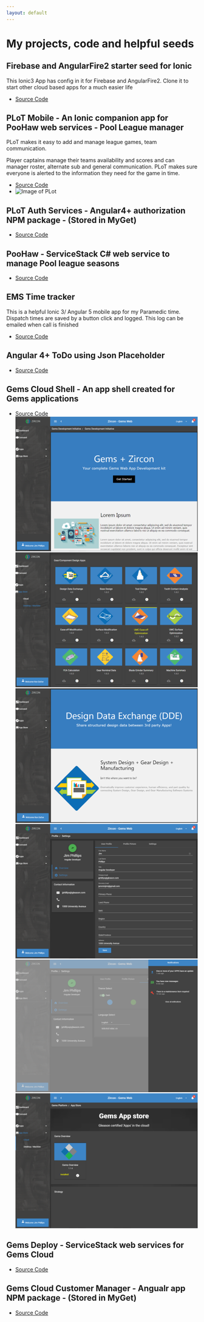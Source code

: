 ```yaml
---
layout: default
---
```


# My projects, code and helpful seeds

## Firebase and AngularFire2 starter seed for Ionic
This Ionic3 App has config in it for Firebase and AngularFire2. Clone it to start other cloud based apps for a much easier life 


  * [Source Code](https://github.com/jbphillips/AngularFire2Ionic3Starter)

## PLoT Mobile - An Ionic companion app for PooHaw web services - Pool League manager
PLoT makes it easy to add and manage league games, team communication.

Player captains manage their teams availability and scores and can manager roster, alternate sub and general communication. PLoT makes sure everyone is alerted to the information they need for the game in time.

  * [Source Code](https://github.com/jbphillips/PLoT.Mobile)
  * ![Image of PLot](https://raw.githubusercontent.com/jbphillips/projectImages/master/PLot1.png)

## PLoT Auth Services - Angular4+ authorization NPM package - (Stored in MyGet)
  * [Source Code](https://github.com/jbphillips/PLoT.Auth.Service)

## PooHaw - ServiceStack C# web service to manage Pool league seasons
  * [Source Code](https://github.com/jbphillips/PooHawServer)

## EMS Time tracker
This is a helpful Ionic 3/ Angular 5 mobile app for my Paramedic time. Dispatch times are saved by a button click and logged. This log can be emailed when call is finished

  * [Source Code](https://github.com/jbphillips/EMS-Tracker)

## Angular 4+ ToDo using Json Placeholder
  * [Source Code](https://github.com/jbphillips/Angular4ToDoJsonServer)

## Gems Cloud Shell - An app shell created for Gems applications
  * [Source Code](https://github.com/jbphillips/zircon-shell)
  ![Image of PLot](./assets/images/zircona.PNG)
  ![Image of PLot](./assets/images/zircon.PNG)
  ![Image of PLot](./assets/images/zircon1.PNG)
  ![Image of PLot](./assets/images/zircon2.PNG)
  ![Image of PLot](./assets/images/zircon3.PNG)
  ![Image of PLot](./assets/images/zircon4.PNG)

## Gems Deploy - ServiceStack web services for Gems Cloud
  * [Source Code](https://github.com/jbphillips/Gems.Cloud.Deploy)

## Gems Cloud Customer Manager - Angualr app NPM package - (Stored in MyGet)
  * [Source Code](https://github.com/jbphillips/Gems.Cloud.CustomerManager)

<!-- Text can be **bold**, _italic_, or ~~strikethrough~~.

[Link to another page](another-page).

There should be whitespace between paragraphs.

There should be whitespace between paragraphs. We recommend including a README, or a file with information about your project.

# [](#header-1)Header 1

This is a normal paragraph following a header. GitHub is a code hosting platform for version control and collaboration. It lets you and others work together on projects from anywhere.

## [](#header-2)Header 2

> This is a blockquote following a header.
>
> When something is important enough, you do it even if the odds are not in your favor.

### [](#header-3)Header 3

```js
// Javascript code with syntax highlighting.
var fun = function lang(l) {
  dateformat.i18n = require('./lang/' + l)
  return true;
}
```

```ruby
# Ruby code with syntax highlighting
GitHubPages::Dependencies.gems.each do |gem, version|
  s.add_dependency(gem, "= #{version}")
end
```

#### [](#header-4)Header 4

*   This is an unordered list following a header.
*   This is an unordered list following a header.
*   This is an unordered list following a header.

##### [](#header-5)Header 5

1.  This is an ordered list following a header.
2.  This is an ordered list following a header.
3.  This is an ordered list following a header.

###### [](#header-6)Header 6

| head1        | head two          | three |
|:-------------|:------------------|:------|
| ok           | good swedish fish | nice  |
| out of stock | good and plenty   | nice  |
| ok           | good `oreos`      | hmm   |
| ok           | good `zoute` drop | yumm  |

### There's a horizontal rule below this.

* * *

### Here is an unordered list:

*   Item foo
*   Item bar
*   Item baz
*   Item zip

### And an ordered list:

1.  Item one
1.  Item two
1.  Item three
1.  Item four

### And a nested list:

- level 1 item
  - level 2 item
  - level 2 item
    - level 3 item
    - level 3 item
- level 1 item
  - level 2 item
  - level 2 item
  - level 2 item
- level 1 item
  - level 2 item
  - level 2 item
- level 1 item

### Small image

![](https://assets-cdn.github.com/images/icons/emoji/octocat.png)

### Large image

![](https://guides.github.com/activities/hello-world/branching.png)


### Definition lists can be used with HTML syntax.

<dl>
<dt>Name</dt>
<dd>Godzilla</dd>
<dt>Born</dt>
<dd>1952</dd>
<dt>Birthplace</dt>
<dd>Japan</dd>
<dt>Color</dt>
<dd>Green</dd>
</dl>

```
Long, single-line code blocks should not wrap. They should horizontally scroll if they are too long. This line should be long enough to demonstrate this.
```

```
The final element.
``` -->
